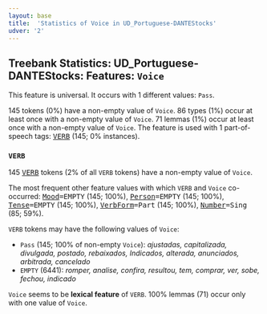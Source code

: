 ```yaml
---
layout: base
title:  'Statistics of Voice in UD_Portuguese-DANTEStocks'
udver: '2'
---
```


## Treebank Statistics: UD_Portuguese-DANTEStocks: Features: `Voice`

This feature is universal.
It occurs with 1 different values: `Pass`.

145 tokens (0%) have a non-empty value of `Voice`.
86 types (1%) occur at least once with a non-empty value of `Voice`.
71 lemmas (1%) occur at least once with a non-empty value of `Voice`.
The feature is used with 1 part-of-speech tags: <tt><a href="pt_dantestocks-pos-VERB.html">VERB</a></tt> (145; 0% instances).

### `VERB`

145 <tt><a href="pt_dantestocks-pos-VERB.html">VERB</a></tt> tokens (2% of all `VERB` tokens) have a non-empty value of `Voice`.

The most frequent other feature values with which `VERB` and `Voice` co-occurred: <tt><a href="pt_dantestocks-feat-Mood.html">Mood</a></tt><tt>=EMPTY</tt> (145; 100%), <tt><a href="pt_dantestocks-feat-Person.html">Person</a></tt><tt>=EMPTY</tt> (145; 100%), <tt><a href="pt_dantestocks-feat-Tense.html">Tense</a></tt><tt>=EMPTY</tt> (145; 100%), <tt><a href="pt_dantestocks-feat-VerbForm.html">VerbForm</a></tt><tt>=Part</tt> (145; 100%), <tt><a href="pt_dantestocks-feat-Number.html">Number</a></tt><tt>=Sing</tt> (85; 59%).

`VERB` tokens may have the following values of `Voice`:

* `Pass` (145; 100% of non-empty `Voice`): <em>ajustadas, capitalizada, divulgada, postado, rebaixados, Indicados, alterada, anunciados, arbitrada, cancelado</em>
* `EMPTY` (6441): <em>romper, analise, confira, resultou, tem, comprar, ver, sobe, fechou, indicado</em>

`Voice` seems to be **lexical feature** of `VERB`. 100% lemmas (71) occur only with one value of `Voice`.


